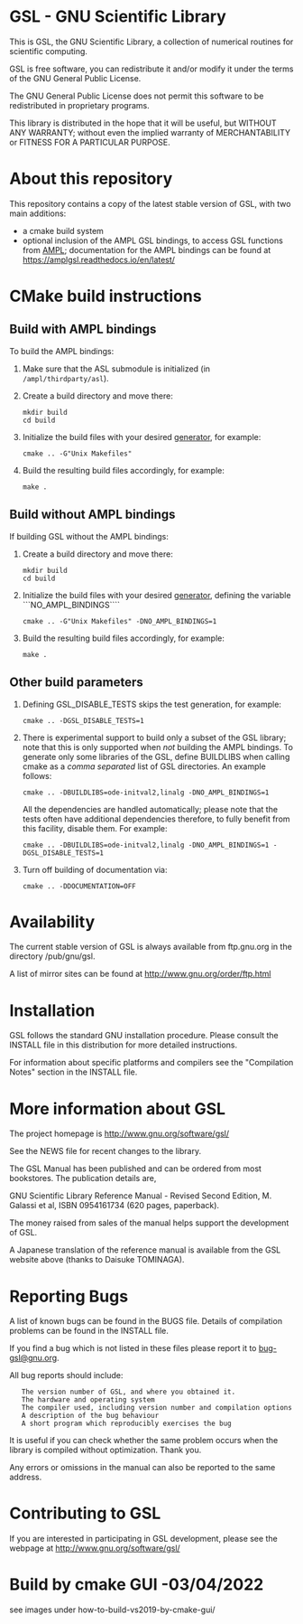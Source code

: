 GSL - GNU Scientific Library
============================

This is GSL, the GNU Scientific Library, a collection of numerical
routines for scientific computing.

GSL is free software, you can redistribute it and/or modify it under
the terms of the GNU General Public License.

The GNU General Public License does not permit this software to be
redistributed in proprietary programs.

This library is distributed in the hope that it will be useful, but
WITHOUT ANY WARRANTY; without even the implied warranty of
MERCHANTABILITY or FITNESS FOR A PARTICULAR PURPOSE.

About this repository
=====================

This repository contains a copy of the latest stable version of GSL, 
with two main additions:

- a cmake build system
- optional inclusion of the AMPL GSL bindings, to access GSL functions from [AMPL](https://ampl.com/); 
    documentation for the AMPL bindings can be found at https://amplgsl.readthedocs.io/en/latest/

CMake build instructions
========================

Build with AMPL bindings
------------------------

To build the AMPL bindings: 
1) Make sure that the ASL submodule is initialized (in ```/ampl/thirdparty/asl```).
2) Create a build directory and move there:
   ```
   mkdir build
   cd build
   ```
3) Initialize the build files with your desired [generator](https://cmake.org/cmake/help/latest/manual/cmake-generators.7.html), for example:
   ```
   cmake .. -G"Unix Makefiles"
   ```

4) Build the resulting build files accordingly, for example:
   ```
   make .
   ```

Build without AMPL bindings 
---------------------------

If building GSL without the AMPL bindings:

1) Create a build directory and move there:
   ```
   mkdir build
   cd build
   ```
2) Initialize the build files with your desired [generator](https://cmake.org/cmake/help/latest/manual/cmake-generators.7.html), 
   defining the variable ```NO_AMPL_BINDINGS````
   ```
   cmake .. -G"Unix Makefiles" -DNO_AMPL_BINDINGS=1
   ```

3) Build the resulting build files accordingly, for example:
   ```
   make .
   ```


Other build parameters
----------------------

1) Defining GSL_DISABLE_TESTS skips the test generation, for example:
   ```
   cmake .. -DGSL_DISABLE_TESTS=1
   ```

2) There is experimental support to build only a subset of the GSL library;
   note that this is only supported when *not* building the AMPL bindings.
   To generate only some libraries of the GSL, define BUILDLIBS when calling cmake
   as a *comma separated* list of GSL directories. An example follows:

   ```
   cmake .. -DBUILDLIBS=ode-initval2,linalg -DNO_AMPL_BINDINGS=1
   ```

   All the dependencies are handled automatically; please note that the tests
   often have additional dependencies therefore, to fully benefit from this facility,
   disable them. For example:

    ```
   cmake .. -DBUILDLIBS=ode-initval2,linalg -DNO_AMPL_BINDINGS=1 -DGSL_DISABLE_TESTS=1
   ```

3) Turn off building of documentation via:
   ```
   cmake .. -DDOCUMENTATION=OFF
   ```


Availability
============

The current stable version of GSL is always available from ftp.gnu.org
in the directory /pub/gnu/gsl.

A list of mirror sites can be found at http://www.gnu.org/order/ftp.html

Installation
============

GSL follows the standard GNU installation procedure.  Please consult
the INSTALL file in this distribution for more detailed instructions.

For information about specific platforms and compilers see the
"Compilation Notes" section in the INSTALL file.

More information about GSL
==========================

The project homepage is http://www.gnu.org/software/gsl/

See the NEWS file for recent changes to the library.

The GSL Manual has been published and can be ordered from most
bookstores. The publication details are,

  GNU Scientific Library Reference Manual - Revised Second Edition, 
  M. Galassi et al, ISBN 0954161734 (620 pages, paperback).

The money raised from sales of the manual helps support the
development of GSL.

A Japanese translation of the reference manual is available from the
GSL website above (thanks to Daisuke TOMINAGA).

Reporting Bugs
==============

A list of known bugs can be found in the BUGS file.  Details of
compilation problems can be found in the INSTALL file.

If you find a bug which is not listed in these files please report it
to bug-gsl@gnu.org.

All bug reports should include:

       The version number of GSL, and where you obtained it.
       The hardware and operating system
       The compiler used, including version number and compilation options
       A description of the bug behaviour
       A short program which reproducibly exercises the bug

It is useful if you can check whether the same problem occurs when the
library is compiled without optimization.  Thank you.

Any errors or omissions in the manual can also be reported to the
same address.

Contributing to GSL
===================

If you are interested in participating in GSL development, please see
the webpage at http://www.gnu.org/software/gsl/

Build by cmake GUI -03/04/2022
===================
see images under how-to-build-vs2019-by-cmake-gui/
